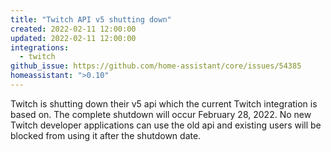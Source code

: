 ```yaml
---
title: "Twitch API v5 shutting down"
created: 2022-02-11 12:00:00
updated: 2022-02-11 12:00:00
integrations:
  - twitch
github_issue: https://github.com/home-assistant/core/issues/54385
homeassistant: ">0.10"
---
```


Twitch is shutting down their v5 api which the current Twitch integration is based on. The complete shutdown will occur February 28, 2022. No new Twitch developer applications can use the old api and existing users will be blocked from using it after the shutdown date.

